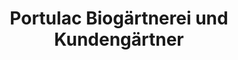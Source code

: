 ---
title: "Portulac Biogärtnerei und Kundengärtner"
url: /fehraltorf/portulac-biogaertnerei-und-kundengaertner/
shop: Supermarkt
---